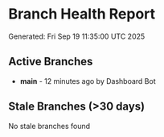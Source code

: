 # Branch Health Report
Generated: Fri Sep 19 11:35:00 UTC 2025

## Active Branches
- **main** - 12 minutes ago by Dashboard Bot

## Stale Branches (>30 days)
No stale branches found

